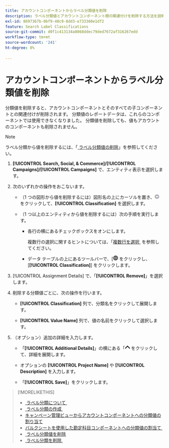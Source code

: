 ```yaml
---
title: アカウントコンポーネントからラベル分類値を削除
description: ラベル分類値とアカウントコンポーネント間の関連付けを削除する方法を説明します。
exl-id: 8697367b-0bf9-48c9-8dd3-e733360e1df2
feature: Search Label Classifications
source-git-commit: d0f1c413134a0868ddec79ded7672af316267edd
workflow-type: tm+mt
source-wordcount: '241'
ht-degree: 0%

---
```


# アカウントコンポーネントからラベル分類値を削除

分類値を削除すると、アカウントコンポーネントとそのすべての子コンポーネントとの関連付けが削除されます。 分類値のレポートデータは、これらのコンポーネントでは使用できなくなりました。 分類値を削除しても、値もアカウントのコンポーネントも削除されません。

>[!NOTE]
>
>ラベル分類から値を削除するには、「[&#x200B; ラベル分類値の削除 &#x200B;](classification-values-delete.md)」を参照してください。

1. **[!UICONTROL Search, Social, & Commerce]/[!UICONTROL Campaigns]/[!UICONTROL Campaigns]** で、エンティティ表示を選択します。

1. 次のいずれかの操作をおこないます。

   * （1 つの図形から値を削除するには）図形名の上にカーソルを置き、![&#x200B; メニューボタン &#x200B;](/help/search-social-commerce/assets/arrow-dropdown-menu.png " メニューボタン ") をクリックして、**[!UICONTROL Classification]** を選択します。

   * （1 つ以上のエンティティから値を削除するには）次の手順を実行します。

      * 各行の横にあるチェックボックスをオンにします。

        複数行の選択に関するヒントについては、「[&#x200B; 複数行を選択 &#x200B;](/help/search-social-commerce/common-tasks/navigation-editing-selection/multiple-rows-select.md) を参照してください。

      * データ テーブルの上にあるツールバーで、&lbrack;![&#x200B; その他 &#x200B;](/help/search-social-commerce/assets/more.png " を表示 ") をクリックし、[**[!UICONTROL Classification]**] をクリックします。

1. [!UICONTROL Assignment Details] で、「**[!UICONTROL Remove]**」を選択します。

1. 削除する分類値ごとに、次の操作を行います。

   * **[!UICONTROL Classification]** 列で、分類名をクリックして展開します。

   * **[!UICONTROL Value Name]** 列で、値の名前をクリックして選択します。

1. （オプション）追加の詳細を入力します。

   * 「**[!UICONTROL Additional Details]**」の横にある「![&#x200B; 開く &#x200B;](/help/search-social-commerce/assets/chevron-up.png " 開く ") をクリックして、詳細を展開します。

   * オプションの **[!UICONTROL Project Name]** や **[!UICONTROL Description]** を入力します。

   * 「**[!UICONTROL Save]**」をクリックします。

>[!MORELIKETHIS]
>
>* [&#x200B; ラベル分類について &#x200B;](classification-about.md)
>* [&#x200B; ラベル分類の作成 &#x200B;](classification-create.md)
>* [&#x200B; キャンペーン管理ビューからアカウントコンポーネントへの分類値の割り当て &#x200B;](classification-values-assign-campaign-management.md)
>* [&#x200B; バルクシートを使用した勘定科目コンポーネントへの分類値の割当て &#x200B;](classification-values-assign-bulksheets.md)
>* [&#x200B; ラベル分類値を削除 &#x200B;](classification-values-delete.md)
>* [&#x200B; ラベル分類を削除 &#x200B;](classification-delete.md)
